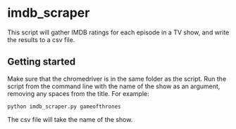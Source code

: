 # imdb_scraper

This script will gather IMDB ratings for each episode in a TV show, and write the results to a csv file.

## Getting started

Make sure that the chromedriver is in the same folder as the script. Run the script from the command line with the name of the show as an argument, removing any spaces from the title. For example:

```
python imdb_scraper.py gameofthrones
```

The csv file will take the name of the show.
